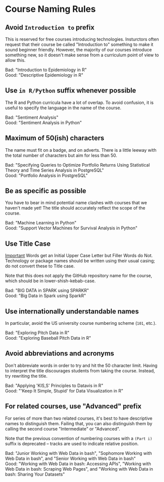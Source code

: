 # Course Naming Rules

## Avoid `Introduction to` prefix

This is reserved for free courses introducing technologies. Insturctors often request that their course be called "Introduction to" something to make it sound beginner friendly. However, the majority of our courses introduce something new, so it doesn't make sense from a curriculum point of view to allow this.

Bad: "Introduction to Epidemiology in R"  
Good: "Descriptive Epidemiology in R"  

## Use `in R/Python` suffix whenever possible

The R and Python curricula have a lot of overlap. To avoid confusion, it is useful to specify the language in the name of the course.

Bad: "Sentiment Analysis"  
Good: "Sentiment Analysis in Python"  

## Maximum of 50(ish) characters

The name must fit on a badge, and on adverts. There is a little leeway with the total number of characters but aim for less than 50.

Bad: "Specifying Queries to Optimize Portfolio Returns Using Statistical Theory and Time Series Analysis in PostgreSQL"  
Good: "Portfolio Analysis in PostgreSQL"  

## Be as specific as possible

You have to bear in mind potential name clashes with courses that we haven't made yet! The title should accurately reflect the scope of the course.

Bad: "Machine Learning in Python"  
Good: "Support Vector Machines for Survival Analysis in Python"  

## Use Title Case

[Important](http://www.grammar-monster.com/lessons/capital_letters_title_case.htm) Words get an Initial Upper Case Letter but Filler Words do Not. Technology or package names should be written using their usual casing; do not convert these to Title case.

Note that this does not apply the GitHub repository name for the course, which should be in lower-shish-kebab-case.

Bad: "BIG DATA in SPARK using SPARKR"  
Good: "Big Data in Spark using SparkR"   

## Use internationally understandable names

In particular, avoid the US university course numbering scheme (`101`, etc.).

Bad: "Exploring Pitch Data in R"  
Good: "Exploring Baseball Pitch Data in R"

## Avoid abbreviations and acronyms

Don't abbreviate words in order to try and hit the 50 character limit. Having to interpret the title discourages students from taking the course. Instead, try rewriting the title.

Bad: "Applying 'KIS,S' Principles to Datavis in R"  
Good: "'Keep It Simple, Stupid' for Data Visualization in R"

## For related courses, use "Advanced" prefix

For series of more than two related courses, it's best to have descriptive names to distinguish them. Failing that, you can also distinguish them by calling the second course "Intermediate" or "Advanced".

Note that the previous convention of numbering courses with a `(Part i)` suffix is deprecated &ndash; tracks are used to indicate relative position.

Bad: "Junior Working with Web Data in bash", "Sophomore Working with Web Data in bash", and "Senior Working with Web Data in bash"  
Good: "Working with Web Data in bash: Accessing APIs", "Working with Web Data in bash: Scraping Web Pages", and "Working with Web Data in bash: Sharing Your Datasets"  

